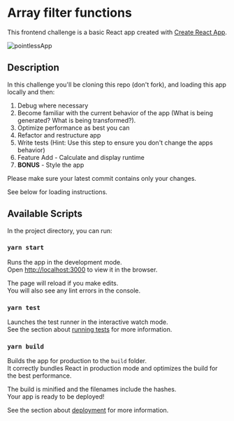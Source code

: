 # Array filter functions

This frontend challenge is a basic React app created with [Create React App](https://github.com/facebook/create-react-app).

![pointlessApp](https://user-images.githubusercontent.com/15112854/145488959-19ae3c80-97ac-4fbb-9d7e-77b20d45c2d1.gif)

## Description
In this challenge you'll be cloning this repo (don't fork), and loading this app locally and then:
1. Debug where necessary
2. Become familiar with the current behavior of the app (What is being generated?  What is being transformed?).
3. Optimize performance as best you can
4. Refactor and restructure app
5. Write tests (Hint: Use this step to ensure you don't change the apps behavior)
6. Feature Add - Calculate and display runtime
7. **BONUS** - Style the app

Please make sure your latest commit contains only your changes.

See below for loading instructions.


## Available Scripts

In the project directory, you can run:

### `yarn start`

Runs the app in the development mode.\
Open [http://localhost:3000](http://localhost:3000) to view it in the browser.

The page will reload if you make edits.\
You will also see any lint errors in the console.

### `yarn test`

Launches the test runner in the interactive watch mode.\
See the section about [running tests](https://facebook.github.io/create-react-app/docs/running-tests) for more information.

### `yarn build`

Builds the app for production to the `build` folder.\
It correctly bundles React in production mode and optimizes the build for the best performance.

The build is minified and the filenames include the hashes.\
Your app is ready to be deployed!

See the section about [deployment](https://facebook.github.io/create-react-app/docs/deployment) for more information.
